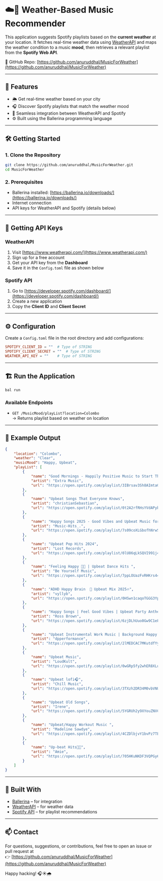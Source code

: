# ☁️🎵 Weather-Based Music Recommender

This application suggests Spotify playlists based on the **current weather** at your location. It fetches real-time weather data using [WeatherAPI](https://www.weatherapi.com/) and maps the weather condition to a music **mood**, then retrieves a relevant playlist from the **Spotify Web API**.

📍 GitHub Repo: [https://github.com/anuruddhal/MusicForWeather](https://github.com/anuruddhal/MusicForWeather)

---

## 🚀 Features

- 🌦️ Get real-time weather based on your city
- 🎧 Discover Spotify playlists that match the weather mood
- 🔁 Seamless integration between WeatherAPI and Spotify
- ⚙️ Built using the Ballerina programming language

---

## 🛠️ Getting Started

### 1. Clone the Repository

```bash
git clone https://github.com/anuruddhal/MusicForWeather.git
cd MusicForWeather
```

### 2. Prerequisites

- Ballerina installed: [https://ballerina.io/downloads/](https://ballerina.io/downloads/)
- Internet connection
- API keys for WeatherAPI and Spotify (details below)

---

## 🔑 Getting API Keys

### WeatherAPI

1. Visit [https://www.weatherapi.com/](https://www.weatherapi.com/)
2. Sign up for a free account
3. Get your API key from the **Dashboard**
4. Save it in the `Config.toml` file as shown below

### Spotify API

1. Go to [https://developer.spotify.com/dashboard/](https://developer.spotify.com/dashboard/)
2. Create a new application
3. Copy the **Client ID** and **Client Secret**
---

## ⚙️ Configuration

Create a `Config.toml` file in the root directory and add configurations:

```toml
SPOTIFY_CLIENT_ID = ""	# Type of STRING
SPOTIFY_CLIENT_SECRET = ""	# Type of STRING
WEATHER_API_KEY = ""	# Type of STRING

```

---

## 🏗️ Run the Application

```bash
bal run
```

### Available Endpoints

- `GET /MusicMood/playList?location=Colombo`  
  → Returns playlist based on weather on location

---

## 📄 Example Output

```json
{
	"location": "Colombo",
	"weather": "Clear",
	"musicMood": "Happy, Upbeat",
	"playList": [
		{
			"name": "Good Mornings - Happily Positive Music to Start The Day",
			"artist": "Extra Music",
			"url": "https://open.spotify.com/playlist/3IBrsav3Sh8AImtaGoaP07"
		},
		{
			"name": "Upbeat Songs That Everyone Knows",
			"artist": "christianSebastian",
			"url": "https://open.spotify.com/playlist/0t2A2rfRHsYVdAPybNGlUN"
		},
		{
			"name": "Happy Songs 2025 - Good Vibes and Upbeat Music for a Good Mood 😊",
			"artist": "Music-Hits_.",
			"url": "https://open.spotify.com/playlist/7s09coXLGbofhNrwSusr4G"
		},
		{
			"name": "Upbeat Pop Hits 2024",
			"artist": "Lost Records",
			"url": "https://open.spotify.com/playlist/0lU86qLkSQVI991j4BUTDF"
		},
		{
			"name": "Feeling Happy 🙂😃 | Upbeat Dance Hits ",
			"artist": "Be Yourself Music",
			"url": "https://open.spotify.com/playlist/7ppLOUazFvRHKrs44J90M5"
		},
		{
			"name": "ADHD Happy Brain  🧠 Upbeat Mix 2025🔥",
			"artist": "vyllyb",
			"url": "https://open.spotify.com/playlist/0HSwn1caqoTGGG3YpcE9mk"
		},
		{
			"name": "Happy Songs | Feel Good Vibes | Upbeat Party Anthems (Clean)",
			"artist": "Ross Brown",
			"url": "https://open.spotify.com/playlist/6zjDLhUuo0Gw9C1eFUkhMT"
		},
		{
			"name": "Upbeat Instrumental Work Music | Background Happy Energetic Relaxing Music for Working Fast & Focus",
			"artist": "dpperformance",
			"url": "https://open.spotify.com/playlist/2lMEDCAC7MKutdfYyCrSIx"
		},
		{
			"name": "Upbeat Music",
			"artist": "LoudKult",
			"url": "https://open.spotify.com/playlist/0wGRp5fy2whER8XLuAPwJz"
		},
		{
			"name": "Upbeat lofi🎧",
			"artist": "Chill Music",
			"url": "https://open.spotify.com/playlist/3TXzh2DR34M0vbVNUXXUgV"
		},
		{
			"name": "Upbeat Old Songs",
			"artist": "Irene",
			"url": "https://open.spotify.com/playlist/5YGRUh2y9XYouZNVCLs6oB"
		},
		{
			"name": "Upbeat/Happy Workout Music ",
			"artist": "Madeline Sawdye",
			"url": "https://open.spotify.com/playlist/4CZDlbjvY1bvPz7TEtwKpz"
		},
		{
			"name": "Up-beat Hits🎉🌈",
			"artist": "Amie",
			"url": "https://open.spotify.com/playlist/705HKuNKDF3VQPGy6J4BJz"
		}
	]
}
```

---

## 🤖 Built With

- [Ballerina](https://ballerina.io/) – for integration
- [WeatherAPI](https://www.weatherapi.com/) – for weather data
- [Spotify API](https://developer.spotify.com/documentation/web-api/) – for playlist recommendations

---

## 📫 Contact

For questions, suggestions, or contributions, feel free to open an issue or pull request at  
👉 [https://github.com/anuruddhal/MusicForWeather](https://github.com/anuruddhal/MusicForWeather)

Happy hacking! 🎧☀️🌧️
